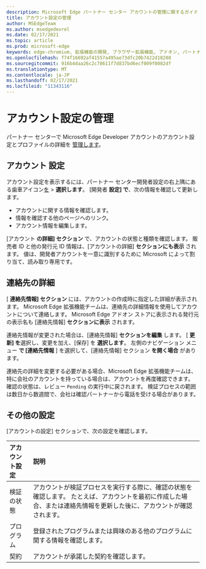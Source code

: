 ```yaml
---
description: Microsoft Edge パートナー センター アカウントの管理に関するガイド
title: アカウント設定の管理
author: MSEdgeTeam
ms.author: msedgedevrel
ms.date: 02/17/2021
ms.topic: article
ms.prod: microsoft-edge
keywords: edge-chromium, 拡張機能の開発, ブラウザー拡張機能, アドオン, パートナー センター, 開発者
ms.openlocfilehash: f74f16692af41557a495ae73dfc20b7422d18208
ms.sourcegitcommit: 916b4daa26c2c78611f7d837bd6ecf009f0082df
ms.translationtype: MT
ms.contentlocale: ja-JP
ms.lasthandoff: 02/17/2021
ms.locfileid: "11343116"
---
```

# アカウント設定の管理  

パートナー センターで Microsoft Edge Developer アカウントのアカウント設定とプロファイルの詳細を [管理します][MicrosoftPartnerCenter]。  

##  <a name="account-settings"></a>アカウント 設定  

アカウント設定を表示するには、パートナー センター開発者設定の右上隅にある歯車アイコン[を][MicrosoftPartnerCenter]  >  **選択します**。  [開発者 **設定] で**、次の情報を確認して更新します。  

*   アカウントに関する情報を確認します。  
*   情報を確認する他のページへのリンク。  
*   アカウント情報を編集します。  
    
[アカウント **の詳細] セクション** で、アカウントの状態と種類を確認します。  販売者 ID と他の発行元 ID 情報は、[アカウントの詳細] **セクションにも表示** されます。  値は、開発者アカウントを一意に識別するために Microsoft によって割り当て、読み取り専用です。  

##  <a name="contact-details--"></a>連絡先の詳細  

[ **連絡先情報] セクション** には、アカウントの作成時に指定した詳細が表示されます。  Microsoft Edge 拡張機能チームは、連絡先の詳細情報を使用してアカウントについて連絡します。  Microsoft Edge アドオン ストアに表示される発行元の表示名も [連絡先情報] **セクションに表示** されます。  
  
連絡先情報が変更された場合は、[連絡先情報] **セクションを編集** します。  [ **更新] を**選択し、変更を加え、[保存] を **選択します**。  左側のナビゲーション メニュー **で [連絡先情報** ] を選択して、[連絡先情報] セクション **を開く場合** があります。  

連絡先の詳細を変更する必要がある場合、Microsoft Edge 拡張機能チームは、特に会社のアカウントを持っている場合は、アカウントを再度確認できます。  確認の状態は、レビュー `Pending` の実行中に戻されます。  検証プロセスの範囲は数日から数週間で、会社は確認パートナーから電話を受ける場合があります。  

##  <a name="other-settings"></a>その他の設定  

[アカウントの設定] セクションで、次の設定を確認します。  

| アカウント設定 | 説明 |  
|:--- |:--- |  
| 検証の状態 | アカウントが検証プロセスを実行する際に、確認の状態を確認します。  たとえば、アカウントを最初に作成した場合、または連絡先情報を更新した後に、アカウントが確認されます。  |  
| プログラム | 登録されたプログラムまたは興味のある他のプログラムに関する情報を確認します。  
| 契約 | アカウントが承諾した契約を確認します。  |  

<!-- links -->  

[MicrosoftPartnerCenter]: https://partner.microsoft.com/dashboard/microsoftedge/public/login?ref=dd "パートナー センター"  
